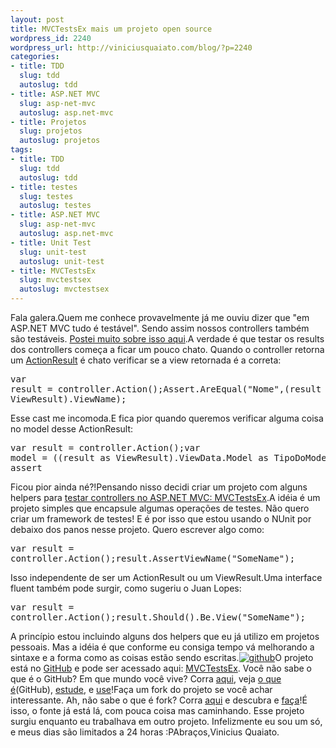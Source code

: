 ```yaml
--- 
layout: post
title: MVCTestsEx mais um projeto open source
wordpress_id: 2240
wordpress_url: http://viniciusquaiato.com/blog/?p=2240
categories: 
- title: TDD
  slug: tdd
  autoslug: tdd
- title: ASP.NET MVC
  slug: asp-net-mvc
  autoslug: asp.net-mvc
- title: Projetos
  slug: projetos
  autoslug: projetos
tags: 
- title: TDD
  slug: tdd
  autoslug: tdd
- title: testes
  slug: testes
  autoslug: testes
- title: ASP.NET MVC
  slug: asp-net-mvc
  autoslug: asp.net-mvc
- title: Unit Test
  slug: unit-test
  autoslug: unit-test
- title: MVCTestsEx
  slug: mvctestsex
  autoslug: mvctestsex
---
```

Fala galera.Quem me conhece provavelmente já me ouviu dizer que "em ASP.NET MVC tudo é testável". Sendo assim nossos controllers também são testáveis. [Postei muito sobre isso aqui](http://viniciusquaiato.com/blog/mvc-tdd/).A verdade é que testar os results dos controllers começa a ficar um pouco chato. Quando o controller retorna um [ActionResult](http://msdn.microsoft.com/en-us/library/system.web.mvc.actionresult(VS.98).aspx) é chato verificar se a view retornada é a correta:<pre lang="csharp">var result = controller.Action();Assert.AreEqual("Nome",(result as ViewResult).ViewName);</pre>Esse cast me incomoda.E fica pior quando queremos verificar alguma coisa no model desse ActionResult:<pre lang="csharp">var result = controller.Action();var model = ((result as ViewResult).ViewData.Model as TipoDoModel);//algum assert</pre>Ficou pior ainda né?!Pensando nisso decidi criar um projeto com alguns helpers para [testar controllers no ASP.NET MVC: MVCTestsEx](https://github.com/vquaiato/MVCTestsEx).A idéia é um projeto simples que encapsule algumas operações de testes. Não quero criar um framework de testes! E é por isso que estou usando o NUnit por debaixo dos panos nesse projeto. Quero escrever algo como:<pre lang="csharp">var result = controller.Action();result.AssertViewName("SomeName");</pre>Isso independente de ser um ActionResult ou um ViewResult.Uma interface fluent também pode surgir, como sugeriu o Juan Lopes:<pre lang="csharp">var result = controller.Action();result.Should().Be.View("SomeName");</pre>A princípio estou incluindo alguns dos helpers que eu já utilizo em projetos pessoais. Mas a idéia é que conforme eu consiga tempo vá melhorando a sintaxe e a forma como as coisas estão sendo escritas.[![github](http://viniciusquaiato.com/blog/wp-content/uploads/2010/11/github.png "github")](http://viniciusquaiato.com/blog/wp-content/uploads/2010/11/github.png)O projeto está no [GitHub](http://github.com) e pode ser acessado aqui:  [MVCTestsEx](https://github.com/vquaiato/MVCTestsEx). Você não sabe o que é o GitHub? Em que mundo você vive? Corra [aqui](https://github.com/), veja [o que é](http://en.wikipedia.org/wiki/GitHub)(GitHub), [estude](http://gitref.org/), e [use](https://github.com/signup/free)!Faça um fork do projeto se você achar interessante. Ah, não sabe o que é fork? Corra [aqui](http://en.wikipedia.org/wiki/Fork_(software_development)) e descubra e [faça](http://help.github.com/forking/)!É isso, o fonte já está lá, com pouca coisa mas caminhando. Esse projeto surgiu enquanto eu trabalhava em outro projeto. Infelizmente eu sou um só, e meus dias são limitados a 24 horas :PAbraços,Vinicius Quaiato.
